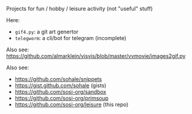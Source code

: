 
Projects for fun / hobby / leisure activity (not "useful" stuff)

Here:

* `gif4.py`: a git art genertor
* `telegworm`: a cli/bot for telegram (incomplete)

Also see:
https://github.com/almarklein/visvis/blob/master/vvmovie/images2gif.py


Also see:
* https://github.com/sohale/snippets
* https://gist.github.com/sohale (gists)
* https://github.com/sosi-org/sandbox
* https://github.com/sosi-org/primsoup
* https://github.com/sosi-org/leisure (this repo)

